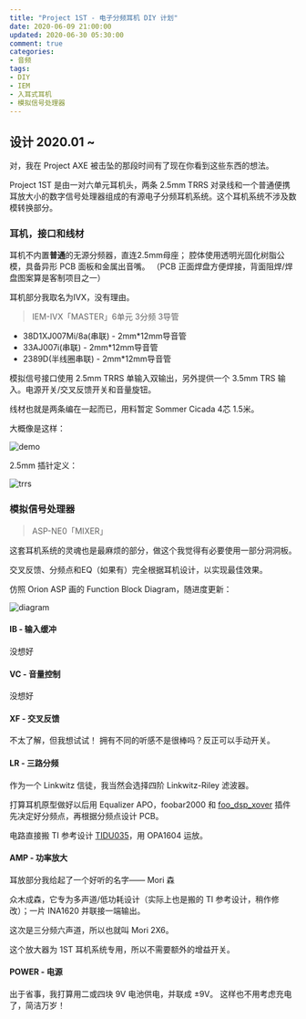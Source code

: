 ```yaml
---
title: "Project 1ST - 电子分频耳机 DIY 计划"
date: 2020-06-09 21:00:00
updated: 2020-06-30 05:30:00
comment: true
categories:
- 音频
tags:
- DIY
- IEM
- 入耳式耳机
- 模拟信号处理器
---
```


## 设计 2020.01 ~

对，我在 Project AXE 被击坠的那段时间有了现在你看到这些东西的想法。

Project 1ST 是由一对六单元耳机头，两条 2.5mm TRRS 对录线和一个普通便携耳放大小的数字信号处理器组成的有源电子分频耳机系统。这个耳机系统不涉及数模转换部分。

### 耳机，接口和线材

耳机不内置**普通**的无源分频器，直连2.5mm母座；
腔体使用透明光固化树脂公模，具备异形 PCB 面板和金属出音嘴。
（PCB 正面焊盘方便焊接，背面阻焊/焊盘图案算是客制项目之一）

耳机部分我取名为IVX，没有理由。

> IEM-IVX「MASTER」6单元 3分频 3导管

- 38D1XJ007Mi/8a(串联) - 2mm*12mm导音管
- 33AJ007i(串联) - 2mm*12mm导音管
- 2389D(半线圈串联) - 2mm*12mm导音管

模拟信号接口使用 2.5mm TRRS 单输入双输出，另外提供一个 3.5mm TRS 输入。电源开关/交叉反馈开关和音量旋钮。

线材也就是两条编在一起而已，用料暂定 Sommer Cicada 4芯 1.5米。

大概像是这样：

![demo](https://kwaa.dev/p/project-1st/demo.png)

2.5mm 插针定义：

![trrs](https://kwaa.dev/p/project-1st/trrs.png)

<!-- more -->

### 模拟信号处理器

> ASP-NE0「MIXER」

这套耳机系统的灵魂也是最麻烦的部分，做这个我觉得有必要使用一部分洞洞板。

交叉反馈、分频点和EQ（如果有）完全根据耳机设计，以实现最佳效果。

仿照 Orion ASP 画的 Function Block Diagram，随进度更新：

![diagram](https://blog.917.moe/p/project-1st/diagram.png)

#### IB - 输入缓冲

没想好

#### VC - 音量控制

没想好

#### XF - 交叉反馈

不太了解，但我想试试！
拥有不同的听感不是很棒吗？反正可以手动开关。

#### LR - 三路分频

作为一个 Linkwitz 信徒，我当然会选择四阶 Linkwitz-Riley 滤波器。

打算耳机原型做好以后用 Equalizer APO，foobar2000 和 [foo_dsp_xover](http://xover.sourceforge.net/) 插件先决定好分频点，再根据分频点设计 PCB。

电路直接搬 TI 参考设计 [TIDU035](http://www.ti.com/lit/ug/tidu035/tidu035.pdf)，用 OPA1604 运放。

#### AMP - 功率放大

耳放部分我给起了一个好听的名字—— Mori 森

众木成森，它专为多声道/低功耗设计（实际上也是搬的 TI 参考设计，稍作修改）；一片 INA1620 并联接一端输出。

这次是三分频六声道，所以也就叫 Mori 2X6。

这个放大器为 1ST 耳机系统专用，所以不需要额外的增益开关。

#### POWER - 电源

出于省事，我打算用二或四块 9V 电池供电，并联成 ±9V。
这样也不用考虑充电了，简洁万岁！
